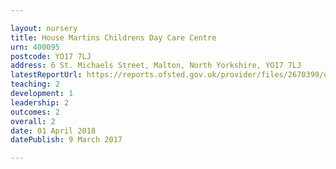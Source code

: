 ```yaml
---

layout: nursery
title: House Martins Childrens Day Care Centre
urn: 400095
postcode: YO17 7LJ
address: 6 St. Michaels Street, Malton, North Yorkshire, YO17 7LJ
latestReportUrl: https://reports.ofsted.gov.uk/provider/files/2670399/urn/400095.pdf
teaching: 2
development: 1
leadership: 2
outcomes: 2
overall: 2
date: 01 April 2018 
datePublish: 9 March 2017

---
```


